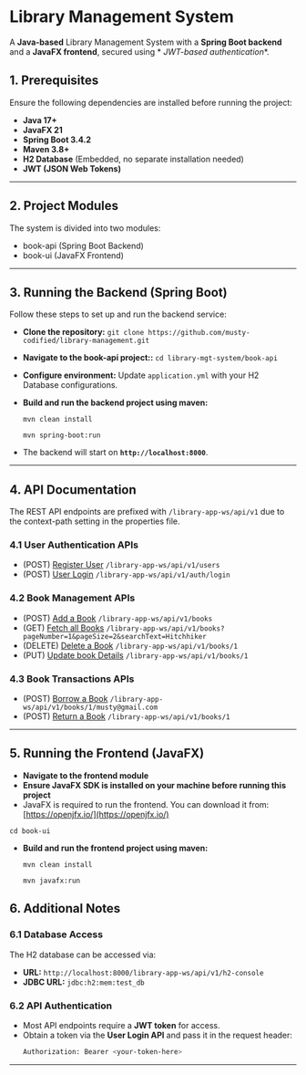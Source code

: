 # Library Management System

A **Java-based** Library Management System with a **Spring Boot backend** and a **JavaFX frontend**, secured using *
*JWT-based authentication**.

[//]: # (`Backend built with Spring Boot, frontend with JavaFX, and secured with Spring Security &#40;JWT&#41;`)

## 1. Prerequisites ##

Ensure the following dependencies are installed before running the project:

- **Java 17+**
- **JavaFX 21**
- **Spring Boot 3.4.2**
- **Maven 3.8+**
- **H2 Database** (Embedded, no separate installation needed)
- **JWT (JSON Web Tokens)**

---

## 2. Project Modules ##

The system is divided into two modules:

- book-api (Spring Boot Backend)
- book-ui  (JavaFX Frontend)

---

## 3. Running the Backend (Spring Boot) ##

Follow these steps to set up and run the backend service:

- **Clone the repository:**
  `git clone https://github.com/musty-codified/library-management.git`
- **Navigate to the book-api project::**
  `cd library-mgt-system/book-api`
- **Configure environment:** Update `application.yml` with your H2 Database configurations.
- **Build and run the backend project using maven:**

  `mvn clean install`

  `mvn spring-boot:run`
- The backend will start on **`http://localhost:8000`**.

---

## 4. API Documentation ##

The REST API endpoints are prefixed with `/library-app-ws/api/v1` due to the context-path setting in the properties
file.

### 4.1 User Authentication APIs ###

- (POST) [Register  User](http://localhost:8000/library-app-ws/api/v1/users) `/library-app-ws/api/v1/users`
- (POST) [User Login](http://localhost:8000/library-app-ws/api/v1/auth/login) `/library-app-ws/api/v1/auth/login`

### 4.2 Book Management APIs ###

- (POST) [Add a Book](http://localhost:8000/library-app-ws/api/v1/books) `/library-app-ws/api/v1/books`
- (GET)  [Fetch all Books](http://localhost:8000/library-app-ws/api/v1/books)
  `/library-app-ws/api/v1/books?pageNumber=1&pageSize=2&searchText=Hitchhiker`
- (DELETE) [Delete a Book](http://localhost:8000/library-app-ws/api/v1/books/{id}) `/library-app-ws/api/v1/books/1`
- (PUT) [Update book Details](http://localhost:8000/library-app-ws/api/v1/books/{id}) `/library-app-ws/api/v1/books/1`

### 4.3 Book Transactions APIs ###

- (POST) [Borrow a Book](http://localhost:8000/library-app-ws/api/v1/books/{id}/{email})
  `/library-app-ws/api/v1/books/1/musty@gmail.com`
- (POST) [Return a Book](http://localhost:8000/library-app-ws/api/v1/books/{id}) `/library-app-ws/api/v1/books/1`

---

## 5. Running the Frontend (JavaFX) ##

- **Navigate to the frontend module**
- **Ensure JavaFX SDK is installed on your machine before running this project**
- JavaFX is required to run the frontend. You can download it from: [https://openjfx.io/](https://openjfx.io/)

`cd book-ui`

- **Build and run the frontend project using maven:**

  `mvn clean install`

  `mvn javafx:run`

## 6. Additional Notes

### 6.1 Database Access

The H2 database can be accessed via:

- **URL:** `http://localhost:8000/library-app-ws/api/v1/h2-console`
- **JDBC URL:** `jdbc:h2:mem:test_db`

### 6.2 API Authentication

- Most API endpoints require a **JWT token** for access.
- Obtain a token via the **User Login API** and pass it in the request header:
  ```sh
  Authorization: Bearer <your-token-here>
  ```

---











